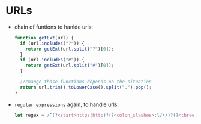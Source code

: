 # URLs

* chain of funtions to hanlde urls:

  ```javascript
  function getExt(url) {
    if (url.includes("?")) {
      return getExt(url.split("?")[0]);
    }
    if (url.includes("#")) {
      return getExt(url.split("#")[0]);
    }

    //change those functions depends on the situation
    return url.trim().toLowerCase().split(".").pop();
  }
  ```

* `regular expressions` again, to handle urls:

  ```javascript
  let regex = /^(?<start>https|http)?(?<colon_slashes>:\/\/)?(?<three_w>www.)?(?<main>[\w\-\_\:]+)(?<dot_com>\.[\w]+)\/*(?<text1>[\w\-\_\#\?\&\=]*)\/*(?<text2>[\w\-\_\#\?\&\=]*)\/*(?<text3>[\w\-\_\#\?\&\=]*)/;
  ```

